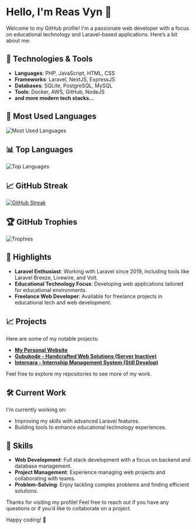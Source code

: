 # Hello, I'm Reas Vyn 👋

Welcome to my GitHub profile! I'm a passionate web developer with a focus on educational technology and Laravel-based applications. Here’s a bit about me:

## 🔧 Technologies & Tools

- **Languages**: PHP, JavaScript, HTML, CSS
- **Frameworks**: Laravel, NextJS, ExpressJS
- **Databases**: SQLite, PostgreSQL, MySQL
- **Tools**: Docker, AWS, GitHub, NodeJS
- **and more modern tech stacks...**

## 🧩 Most Used Languages

![Most Used Languages](https://github-readme-stats.vercel.app/api?username=getwristpain&show_icons=true&count_private=true&hide_title=false&hide=prs&hide_border=true&bg_color=0d1117&text_color=ffffff&icon_color=58a6ff&title_color=ffffff)

## 📊 Top Languages

![Top Languages](https://github-readme-stats.vercel.app/api/top-langs/?username=getwristpain&layout=compact&hide_title=false&hide_border=true&bg_color=0d1117&text_color=ffffff&icon_color=58a6ff&title_color=ffffff)

## 📈 GitHub Streak

[![GitHub Streak](https://github-readme-streak-stats.herokuapp.com?user=getwristpain&theme=dark&hide_border=true&background=0D1117)](https://git.io/streak-stats)

## 🏆 GitHub Trophies

![Trophies](https://github-profile-trophy.vercel.app/?username=getwristpain&theme=darkhub&no-frame=true&no-bg=true&margin-w=4&row=1)

## 🌟 Highlights

- **Laravel Enthusiast**: Working with Laravel since 2019, including tools like Laravel Breeze, Livewire, and Volt.
- **Educational Technology Focus**: Developing web applications tailored for educational environments.
- **Freelance Web Developer**: Available for freelance projects in educational tech and web development.

## 📈 Projects

Here are some of my notable projects:

- **[My Personal Website](https://getwristpain.github.io)**
- **[Gubukode - Handcrafted Web Solutions (Server Inactive)](https://gubukode.com)**
- **[Internara - Internship Management System (Still Develop)](https://github.com/getwristpain/internara)**

Feel free to explore my repositories to see more of my work.

## 🛠️ Current Work

I'm currently working on:

- Improving my skills with advanced Laravel features.
- Building tools to enhance educational technology experiences.

## 📌 Skills

- **Web Development**: Full stack development with a focus on backend and database management.
- **Project Management**: Experience managing web projects and collaborating with teams.
- **Problem-Solving**: Enjoy tackling complex problems and finding efficient solutions.

Thanks for visiting my profile! Feel free to reach out if you have any questions or if you’d like to collaborate on a project.

Happy coding! 🚀

